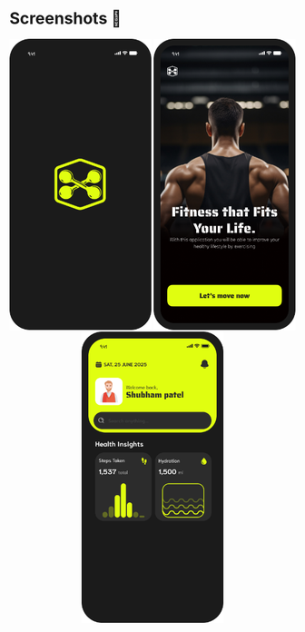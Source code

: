 # Screenshots 📱
<p align="center"><img src="https://github.com/shubham24680/Fit_Fusion/blob/main/assets/pictures/Splash%20screen.png" alt="Splash Screen" width="250">
<img src="https://github.com/shubham24680/Fit_Fusion/blob/main/assets/pictures/Onboarding%20Screen.png" alt="Onboarding Screen" width="250">
<img src="https://github.com/shubham24680/Fit_Fusion/blob/main/assets/pictures/Home.png" alt="Home Screen" width="250"></p>
